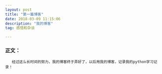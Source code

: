```yaml
---
layout: post
title: "第一篇博客"
date: 2018-03-09 11:15:06 
description: "我的博客"
tag: 感悟和杂谈

---
```

### 正文：
	
	   经过这么长时间的努力，我的博客终于弄好了，以后用我的博客，记录我的python学习记录！
		